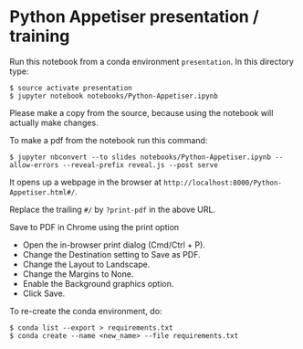 # Python Appetiser presentation / training

Run this notebook from a conda environment `presentation`.
In this directory type:

```
$ source activate presentation
$ jupyter notebook notebooks/Python-Appetiser.ipynb
```

Please make a copy from the source, because using the notebook will
actually make changes.

To make a pdf from the notebook run thіs command:
```
$ jupyter nbconvert --to slides notebooks/Python-Appetiser.ipynb --allow-errors --reveal-prefix reveal.js --post serve
```
It opens up a webpage in the browser at 
`http://localhost:8000/Python-Appetiser.html#/`.

Replace the trailing `#/` by `?print-pdf` in the above URL.

Save to PDF in Chrome using the print option
- Open the in-browser print dialog (Cmd/Ctrl + P).
- Change the Destination setting to Save as PDF.
- Change the Layout to Landscape.
- Change the Margins to None.
- Enable the Background graphics option.
- Click Save.

To re-create the conda environment, do:
```
$ conda list --export > requirements.txt
$ conda create --name <new_name> --file requirements.txt
```

